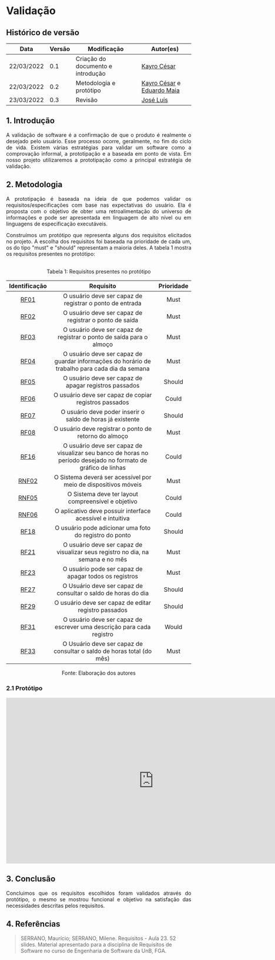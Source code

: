 # Validação

## Histórico de versão

|Data | Versão | Modificação | Autor(es)|
| -- | -- | -- | -- |
| 22/03/2022 |  0.1   | Criação do documento e introdução |  [Kayro César](https://github.com/kayrocesar) |
| 22/03/2022|  0.2  | Metodologia e protótipo | [Kayro César](https://github.com/kayrocesar) e [Eduardo Maia](https://github.com/eduardomr) |
| 23/03/2022 |  0.3   | Revisão |  [José Luís](https://github.com/joseluis-rt) |



## 1. Introdução

<p style="text-align: justify"> 
   A validação de software é a confirmação de que o produto é realmente o desejado pelo usuário. Esse processo ocorre, geralmente, no fim do ciclo de vida. Existem várias estratégias para validar um software como a comprovação informal, a prototipação e a baseada em ponto de vista. Em nosso projeto utilizaremos a prototipação como a principal estratégia de validação.
 </p>

## 2. Metodologia

<p style="text-align: justify">A prototipação é baseada na ideia de que podemos validar os requisitos/especificações com base nas expectativas do usuário. Ela é proposta com o objetivo de obter uma retroalimentação do universo de informações e pode ser apresentada em linguagem de alto nível ou em linguagens de especificação executáveis. </p>

<p style="text-align: justify">
 Construímos um protótipo que representa alguns dos requisitos elicitados no projeto. A escolha dos requisitos foi baseada na prioridade de cada um, os do tipo "must" e "should" representam a maioria deles.
   A tabela 1 mostra os requisitos presentes no protótipo:
 </p>
 <br>

 <center>
<figcaption>Tabela 1: Requisitos presentes no protótipo </figcaption>
   
|Identificação | Requisito | Prioridade |
| :--: | :--: | :--: |
| [RF01](https://requisitos-de-software.github.io/2021.2-PontoFacil/elicitacao/priorizacao/moscow/)  | O usuário deve ser capaz de registrar o ponto de entrada | Must |
|[RF02](https://requisitos-de-software.github.io/2021.2-PontoFacil/elicitacao/priorizacao/moscow/)   | O usuário deve ser capaz de registrar o ponto de saída | Must |
| [RF03](https://requisitos-de-software.github.io/2021.2-PontoFacil/elicitacao/priorizacao/moscow/)  | O usuário deve ser capaz de registrar o ponto de saída para o almoço | Must |
| [RF04](https://requisitos-de-software.github.io/2021.2-PontoFacil/elicitacao/priorizacao/moscow/)  | O usuário deve ser capaz de guardar informações do horário de trabalho  para cada dia da semana | Must |
| [RF05](https://requisitos-de-software.github.io/2021.2-PontoFacil/elicitacao/priorizacao/moscow/)  | O usuário deve ser capaz de apagar registros passados | Should |
| [RF06](https://requisitos-de-software.github.io/2021.2-PontoFacil/elicitacao/priorizacao/moscow/)  | O usuário deve ser capaz de copiar registros passados | Could |
| [RF07](https://requisitos-de-software.github.io/2021.2-PontoFacil/elicitacao/priorizacao/moscow/)  | O usuário deve poder inserir o saldo de horas já existente | Should |
| [RF08](https://requisitos-de-software.github.io/2021.2-PontoFacil/elicitacao/priorizacao/moscow/)  | O usuário deve registrar o ponto de retorno do almoço | Must |
| [RF16](https://requisitos-de-software.github.io/2021.2-PontoFacil/elicitacao/priorizacao/moscow/)  | O usuário deve ser capaz de visualizar seu banco de horas no período desejado no formato de gráfico de linhas | Could |
| [RNF02](https://requisitos-de-software.github.io/2021.2-PontoFacil/elicitacao/priorizacao/moscow/)  | O Sistema deverá ser acessível por meio de dispositivos móveis | Must |
| [RNF05](https://requisitos-de-software.github.io/2021.2-PontoFacil/elicitacao/priorizacao/moscow/)   |O Sistema deve ter layout compreensível e objetivo | Could |
| [RNF06](https://requisitos-de-software.github.io/2021.2-PontoFacil/elicitacao/priorizacao/moscow/)  | O aplicativo deve possuir interface acessível e intuitiva | Could |
| [RF18](https://requisitos-de-software.github.io/2021.2-PontoFacil/elicitacao/priorizacao/moscow/)  | O usuário pode adicionar uma foto do registro do ponto | Should |
| [RF21](https://requisitos-de-software.github.io/2021.2-PontoFacil/elicitacao/priorizacao/moscow/)  | O usuário deve ser capaz de visualizar seus registro no dia, na semana e no mês | Must |
| [RF23](https://requisitos-de-software.github.io/2021.2-PontoFacil/elicitacao/priorizacao/moscow/)  | O usuário pode ser capaz de apagar todos os registros |  Must |
| [RF27](https://requisitos-de-software.github.io/2021.2-PontoFacil/elicitacao/priorizacao/moscow/)  | O Usuário deve ser capaz de consultar o saldo de horas do dia |  Should |
| [RF29](https://requisitos-de-software.github.io/2021.2-PontoFacil/elicitacao/priorizacao/moscow/)  | O usuário deve ser capaz de editar registro passados |  Should |
| [RF31](https://requisitos-de-software.github.io/2021.2-PontoFacil/elicitacao/priorizacao/moscow/)  | O usuário deve ser capaz de escrever uma descrição para cada registro |  Would |
| [RF33](https://requisitos-de-software.github.io/2021.2-PontoFacil/elicitacao/priorizacao/moscow/)  | O Usuário deve ser capaz de consultar o saldo de horas total (do mês) |  Must |


<figcaption>Fonte: Elaboração dos autores </figcaption>
</center>

### 2.1 Protótipo


<iframe style="border: 1px solid rgba(0, 0, 0, 0.1);" width="800" height="450" src="https://www.figma.com/embed?embed_host=share&url=https%3A%2F%2Fwww.figma.com%2Fproto%2FSW8QdAxkEQd84Y7IHtT2CH%2FRequisitos%3Fnode-id%3D2%253A6%26scaling%3Dscale-down%26page-id%3D0%253A1%26starting-point-node-id%3D2%253A6" allowfullscreen></iframe>


## 3. Conclusão

<p style="text-align: justify">
  Concluimos que os requisitos escolhidos foram validados através do protótipo, o mesmo se mostrou funcional e objetivo na satisfação das necessidades descritas pelos requisitos.
 </p>


## 4. Referências

> SERRANO, Maurício; SERRANO, Milene. Requisitos - Aula 23. 52 slides. Material apresentado para a disciplina de Requisitos de Software no curso de Engenharia de Software da UnB, FGA.

